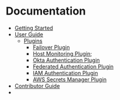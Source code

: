 # Documentation

- [Getting Started](./GettingStarted.md)
- [User Guide](user-guide/UsingTheGoWrapper.md)
  - [Plugins](user-guide/UsingTheGoWrapper.md#plugins)
    - [Failover Plugin](user-guide/using-plugins/UsingTheFailoverPlugin.md)
    - [Host Monitoring Plugin](user-guide/using-plugins/UsingTheHostMonitoringPlugin.md);
    - [Okta Authentication Plugin](user-guide/using-plugins/UsingTheOktaAuthPlugin.md)
    - [Federated Authentication Plugin](user-guide/using-plugins/UsingTheFederatedAuthPlugin.md)
    - [IAM Authentication Plugin](user-guide/using-plugins/UsingTheIamAuthenticationPlugin.md)
    - [AWS Secrets Manager Plugin](user-guide/using-plugins/UsingTheAwsSecretsManagerPlugin.md)
- [Contributor Guide](contributor-guide/ContributorGuide.md)
- 
